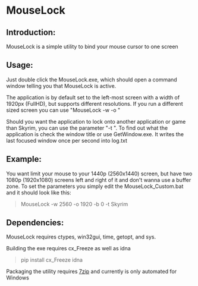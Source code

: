 # MouseLock
## Introduction:
MouseLock is a simple utility to bind your mouse cursor to one screen
    
## Usage:
Just double click the MouseLock.exe, which should open a command window telling you that MouseLock is active.

The application is by default set to the left-most screen with a width of 1920px (FullHD), but supports different resolutions.
If you run a different sized screen you can use "MouseLock -w <width of the screen in px> -o <offset from the left-most edge in px>"

Should you want the application to lock onto another application or game than Skyrim, you can use the parameter "-t <target>".
To find out what the application is check the window title or use GetWindow.exe.
It writes the last focused window once per second into log.txt

## Example:
You want limit your mouse to your 1440p (2560x1440) screen, but have two 1080p (1920x1080) screens left and right of it and don't wanna use a buffer zone.
To set the parameters you simply edit the MouseLock_Custom.bat and it should look like this:
>MouseLock -w 2560 -o 1920 -b 0 -t Skyrim
    
## Dependencies:
MouseLock requires ctypes, win32gui, time, getopt, and sys.

Building the exe requires cx_Freeze as well as idna
>pip install cx_Freeze idna

Packaging the utility requires [7zip](https://7-zip.org/) and currently is only automated for Windows


